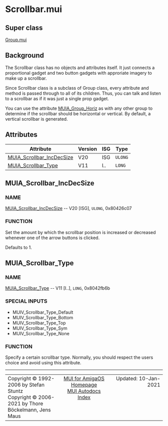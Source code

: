 # Scrollbar.mui
## Super class
[Group.mui](MUI_Group.md)
## Background
The Scrollbar class has no objects and attributes itself. It just connects a
proportional gadget and two button gadgets with approriate imagery to make
up a scrollbar.

Since Scrollbar class is a subclass of Group class, every attribute and
method is passed through to all of its children. Thus, you can talk and
listen to a scrollbar as if it was just a single prop gadget.

You can use the attribute [MUIA_Group_Horiz](MUI_Group.md/#MUIA_Group_Horiz) as with any other group to
determine if the scrollbar should be horizontal or vertical. By default,
a vertical scrollbar is generated.
## Attributes
Attribute|Version|ISG|Type
---------|-------|---|----
[MUIA_Scrollbar_IncDecSize](MUI_Scrollbar.md/#MUIA_Scrollbar_IncDecSize)|V20|ISG|`ULONG`
[MUIA_Scrollbar_Type](MUI_Scrollbar.md/#MUIA_Scrollbar_Type)|V11|I..|`LONG`

## MUIA_Scrollbar_IncDecSize
### NAME
[MUIA_Scrollbar_IncDecSize](MUI_Scrollbar.md/#MUIA_Scrollbar_IncDecSize) -- V20 [ISG], `ULONG`, 0x80426c07

### FUNCTION
Set the amount by which the scrollbar position is increased or decreased
whenever one of the arrow buttons is clicked.

Defaults to 1.

## MUIA_Scrollbar_Type
### NAME
[MUIA_Scrollbar_Type](MUI_Scrollbar.md/#MUIA_Scrollbar_Type) -- V11 [I..], `LONG`, 0x8042fb6b

### SPECIAL INPUTS
  * MUIV_Scrollbar_Type_Default
  * MUIV_Scrollbar_Type_Bottom
  * MUIV_Scrollbar_Type_Top
  * MUIV_Scrollbar_Type_Sym
  * MUIV_Scrollbar_Type_None

### FUNCTION
Specify a certain scrollbar type. Normally, you should respect the users
choice and avoid using this attribute.

----
<table class='compact' style='border: none; border-spacing: 0px; margin: 0px' width='100%'>
<tr>
<td style='text-align: left; vertical-align: top' width='33%'>Copyright &copy 1992-2006 by Stefan Stuntz<br>Copyright &copy 2006-2021 by Thore B&ouml;ckelmann, Jens Maus</TD>
<td style='text-align: center; vertical-align: top' width='33%'>
<a href=http://github.com/amiga-mui/muidev>MUI for AmigaOS Homepage</a><br>
<a href=http://github.com/amiga-mui/muidev/autodocs/autodocs.md>MUI Autodocs Index</a>
</td>
<td style='text-align: right; vertical-align: top' width='33%'>Updated: 10-Jan-2021</td>
</tr>
</table>
